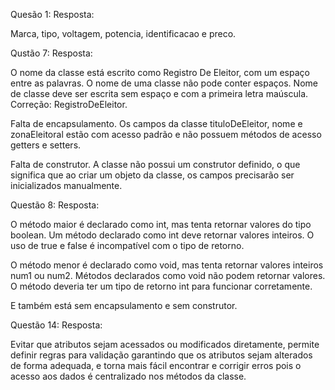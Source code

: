 Quesão 1:
Resposta: 

Marca, tipo, voltagem, potencia, identificacao e preco.

Qustão 7:
Resposta:

O nome da classe está escrito como Registro De Eleitor, com um espaço entre as palavras.
O nome de uma classe não pode conter espaços. Nome de classe deve ser escrita sem espaço e com a primeira letra maúscula.
Correção: RegistroDeEleitor.

Falta de encapsulamento. Os campos da classe tituloDeEleitor, nome e zonaEleitoral estão com acesso padrão e não possuem
métodos de acesso getters e setters.

Falta de construtor. A classe não possui um construtor definido, o que significa que ao criar um objeto da classe, os 
campos precisarão ser inicializados manualmente.

Questão 8:
Resposta:

O método maior é declarado como int, mas tenta retornar valores do tipo boolean. Um método declarado como int deve retornar
valores inteiros. O uso de true e false é incompatível com o tipo de retorno.

O método menor é declarado como void, mas tenta retornar valores inteiros num1 ou num2. Métodos declarados como void não podem 
retornar valores. O método deveria ter um tipo de retorno int para funcionar corretamente.

E também está sem encapsulamento e sem construtor.

Questão 14: Resposta:

Evitar que atributos sejam acessados ou modificados diretamente, permite definir regras para validação garantindo que os atributos sejam alterados de forma adequada,
e torna mais fácil encontrar e corrigir erros pois o acesso aos dados é centralizado nos métodos da classe.


